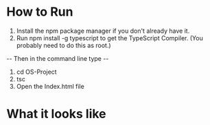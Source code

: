 # How to Run 
1. Install the npm package manager if you don't already have it.
2. Run npm install -g typescript to get the TypeScript Compiler. (You probably need to do this as root.)

-- Then in the command line type  --
1. cd OS-Project
2. tsc
3. Open the Index.html file

# What it looks like 
